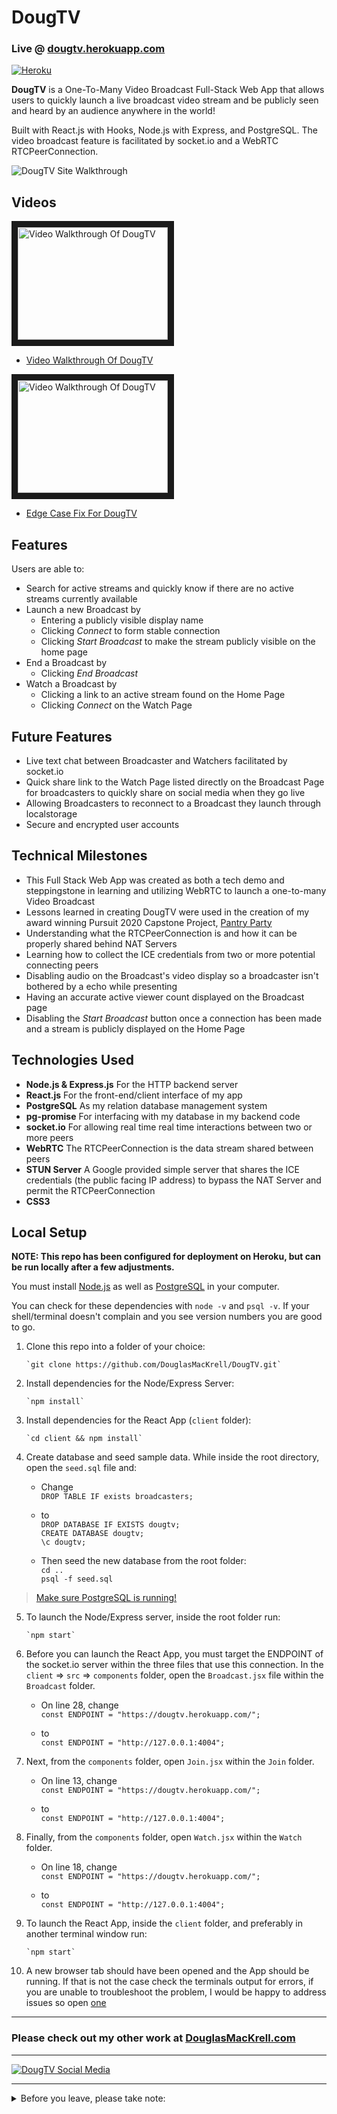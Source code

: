 # DougTV

### Live @ [dougtv.herokuapp.com](https://dougtv.herokuapp.com/)

[![Heroku](https://heroku-badge.herokuapp.com/?app=dougtv)](https://dougtv.herokuapp.com/)

**DougTV** is a One-To-Many Video Broadcast Full-Stack Web App that allows users to quickly launch a live broadcast video stream and be publicly seen and heard by an audience anywhere in the world!

Built with React.js with Hooks, Node.js with Express, and PostgreSQL. The video broadcast feature is facilitated by socket.io and a WebRTC RTCPeerConnection.

![DougTV Site Walkthrough](https://dougtv.herokuapp.com/DougTV.gif)

## Videos

<a href="http://www.youtube.com/watch?feature=player_embedded&v=MhrdFbG6gCU" target="_blank"><img src="http://img.youtube.com/vi/MhrdFbG6gCU/0.jpg" 
alt="Video Walkthrough Of DougTV" width="240" height="180" border="10" /></a>

* [Video Walkthrough Of DougTV](https://youtu.be/MhrdFbG6gCU)

<a href="http://www.youtube.com/watch?feature=player_embedded&v=fTE690MjbcA" target="_blank"><img src="http://img.youtube.com/vi/fTE690MjbcA/0.jpg" 
alt="Video Walkthrough Of DougTV" width="240" height="180" border="10" /></a>

* [Edge Case Fix For DougTV](https://youtu.be/fTE690MjbcA)

## Features

Users are able to:

* Search for active streams and quickly know if there are no active streams currently available
* Launch a new Broadcast by  
  * Entering a publicly visible display name  
  * Clicking _Connect_ to form stable connection  
  * Clicking _Start Broadcast_ to make the stream publicly visible on the home page
* End a Broadcast by  
  * Clicking _End Broadcast_
* Watch a Broadcast by  
  * Clicking a link to an active stream found on the Home Page  
  * Clicking _Connect_ on the Watch Page

## Future Features

* Live text chat between Broadcaster and Watchers facilitated by socket.io
* Quick share link to the Watch Page listed directly on the Broadcast Page for broadcasters to quickly share on social media when they go live
* Allowing Broadcasters to reconnect to a Broadcast they launch through localstorage
* Secure and encrypted user accounts

## Technical Milestones

* This Full Stack Web App was created as both a tech demo and steppingstone in learning and utilizing WebRTC to launch a one-to-many Video Broadcast
* Lessons learned in creating DougTV were used in the creation of my award winning Pursuit 2020 Capstone Project, [Pantry Party](https://www.pantry-party.com/)
* Understanding what the RTCPeerConnection is and how it can be properly shared behind NAT Servers
* Learning how to collect the ICE credentials from two or more potential connecting peers
* Disabling audio on the Broadcast's video display so a broadcaster isn't bothered by a echo while presenting
* Having an accurate active viewer count displayed on the Broadcast page
* Disabling the _Start Broadcast_ button once a connection has been made and a stream is publicly displayed on the Home Page

## Technologies Used

* **Node.js & Express.js** For the HTTP backend server
* **React.js** For the front-end/client interface of my app
* **PostgreSQL** As my relation database management system
* **pg-promise** For interfacing with my database in my backend code
* **socket.io** For allowing real time real time interactions between two or more peers
* **WebRTC** The RTCPeerConnection is the data stream shared between peers
* **STUN Server** A Google provided simple server that shares the ICE credentials (the public facing IP address) to bypass the NAT Server and permit the RTCPeerConnection
* **CSS3**

## Local Setup

**NOTE: This repo has been configured for deployment on Heroku, but can be run locally after a few adjustments.**

You must install [Node.js](https://nodejs.org) as well as [PostgreSQL](https://www.postgresql.org/) in your computer.

You can check for these dependencies with `node -v` and `psql -v`. If your shell/terminal doesn't complain and you see version numbers you are good to go.

1. Clone this repo into a folder of your choice:

       `git clone https://github.com/DouglasMacKrell/DougTV.git`

2. Install dependencies for the Node/Express Server:

       `npm install`

3. Install dependencies for the React App (`client` folder):

       `cd client && npm install`

4. Create database and seed sample data. While inside the root directory, open the `seed.sql` file and:

    - Change  
         `DROP TABLE IF exists broadcasters;`

    - to  
         `DROP DATABASE IF EXISTS dougtv;`  
         `CREATE DATABASE dougtv;`  
         `\c dougtv;`

    - Then seed the new database from the root folder:  
       `cd ..`  
       `psql -f seed.sql`

> [Make sure PostgreSQL is running!](https://www.google.com/search?q=make+sure+postgres+is+running&oq=make+sure+postf&aqs=chrome.1.69i57j0l5.5280j1j7&client=ubuntu&sourceid=chrome&ie=UTF-8)

5. To launch the Node/Express server, inside the root folder run:

       `npm start`

6. Before you can launch the React App, you must target the ENDPOINT of the socket.io server within the three files that use this connection. In the `client` => `src` => `components` folder, open the `Broadcast.jsx` file within the `Broadcast` folder.

    - On line 28, change  
         `const ENDPOINT = "https://dougtv.herokuapp.com/";`

    - to  
         `const ENDPOINT = "http://127.0.0.1:4004";`

7. Next, from the `components` folder, open `Join.jsx` within the `Join` folder.

    - On line 13, change  
         `const ENDPOINT = "https://dougtv.herokuapp.com/";`

    - to  
         `const ENDPOINT = "http://127.0.0.1:4004";`

8. Finally, from the `components` folder, open `Watch.jsx` within the `Watch` folder.

    - On line 18, change  
         `const ENDPOINT = "https://dougtv.herokuapp.com/";`

    - to  
         `const ENDPOINT = "http://127.0.0.1:4004";`

9. To launch the React App, inside the `client` folder, and preferably in another terminal window run:

       `npm start`

10. A new browser tab should have been opened and the App should be running. If that is not the case check the terminals output for errors, if you are unable to troubleshoot the problem, I would be happy to address issues so open [one](/issues)

---

### Please check out my other work at [DouglasMacKrell.com](https://douglasmackrell.com)

---

[![DougTV Social Media](https://dougtv.herokuapp.com/DougTV-Social.png)](https://dougtv.herokuapp.com)

** **

<details>
    <summary>
        Before you leave, please take note:
    </summary>

You're the best! Thank you for visiting!

Please give this project a star and be sure to check out my [YouTube Channel](https://youtube.com/BigMacKrell)!

</details>
